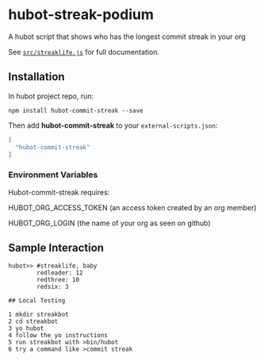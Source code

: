 # hubot-streak-podium

A hubot script that shows who has the longest commit streak in your org

See [`src/streaklife.js`](src/streaklife) for full documentation.

## Installation

In hubot project repo, run:

`npm install hubot-commit-streak --save`

Then add **hubot-commit-streak** to your `external-scripts.json`:

```json
[
  "hubot-commit-streak"
]
```

### Environment Variables

Hubot-commit-streak requires:

HUBOT_ORG_ACCESS_TOKEN (an access token created by an org member)

HUBOT_ORG_LOGIN (the name of your org as seen on github)

## Sample Interaction

```
hubot>> #streaklife, baby
        redleader: 12
        redthree: 10
        redsix: 3

## Local Testing

1 mkdir streakbot
2 cd streakbot
3 yo hubot
4 follow the yo instructions
5 run streakbot with >bin/hubot
6 try a command like >commit streak
